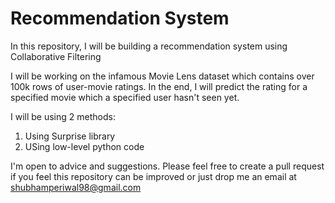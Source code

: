 # Recommendation System
In this repository, I will be building a recommendation system using Collaborative Filtering

I will be working on the infamous Movie Lens dataset which contains over 100k rows of user-movie ratings.
In the end, I will predict the rating for a specified movie which a specified user hasn't seen yet.

I will be using 2 methods:
1. Using Surprise library
2. USing low-level python code

I'm open to advice and suggestions. Please feel free to create a pull request if you feel this repository can be improved or just drop me an email at shubhamperiwal98@gmail.com 
